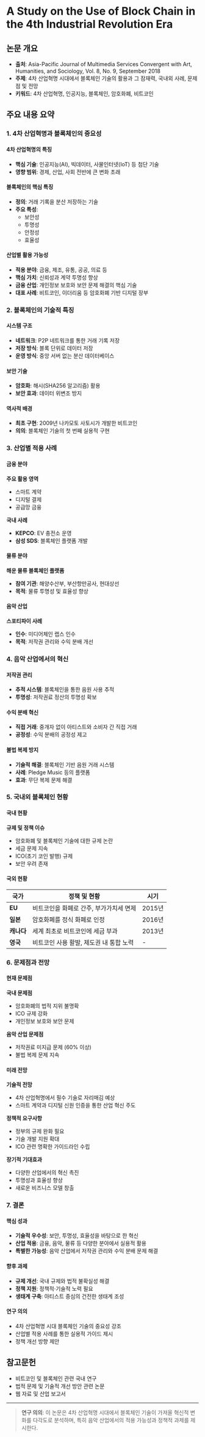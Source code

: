 # A Study on the Use of Block Chain in the 4th Industrial Revolution Era

## 논문 개요

- **출처**: Asia-Pacific Journal of Multimedia Services Convergent with Art, Humanities, and Sociology, Vol. 8, No. 9, September 2018
- **주제**: 4차 산업혁명 시대에서 블록체인 기술의 활용과 그 잠재력, 국내외 사례, 문제점 및 전망
- **키워드**: 4차 산업혁명, 인공지능, 블록체인, 암호화폐, 비트코인

## 주요 내용 요약

### 1. 4차 산업혁명과 블록체인의 중요성

#### 4차 산업혁명의 특징
- **핵심 기술**: 인공지능(AI), 빅데이터, 사물인터넷(IoT) 등 첨단 기술
- **영향 범위**: 경제, 산업, 사회 전반에 큰 변화 초래

#### 블록체인의 핵심 특징
- **정의**: 거래 기록을 분산 저장하는 기술
- **주요 특성**:
  - 보안성
  - 투명성
  - 안정성
  - 효율성

#### 산업별 활용 가능성
- **적용 분야**: 금융, 제조, 유통, 공공, 의료 등
- **핵심 가치**: 신뢰성과 계약 투명성 향상
- **금융 산업**: 개인정보 보호와 보안 문제 해결의 핵심 기술
- **대표 사례**: 비트코인, 이더리움 등 암호화폐 기반 디지털 장부

### 2. 블록체인의 기술적 특징

#### 시스템 구조
- **네트워크**: P2P 네트워크를 통한 거래 기록 저장
- **저장 방식**: 블록 단위로 데이터 저장
- **운영 방식**: 중앙 서버 없는 분산 데이터베이스

#### 보안 기술
- **암호화**: 해시(SHA256 알고리즘) 활용
- **보안 효과**: 데이터 위변조 방지

#### 역사적 배경
- **최초 구현**: 2009년 나카모토 사토시가 개발한 비트코인
- **의의**: 블록체인 기술의 첫 번째 실용적 구현

### 3. 산업별 적용 사례

#### 금융 분야
**주요 활용 영역**
- 스마트 계약
- 디지털 결제
- 공급망 금융

**국내 사례**
- **KEPCO**: EV 충전소 운영
- **삼성 SDS**: 블록체인 플랫폼 개발

#### 물류 분야
**해운 물류 블록체인 플랫폼**
- **참여 기관**: 해양수산부, 부산항만공사, 현대상선
- **목적**: 물류 투명성 및 효율성 향상

#### 음악 산업
**스포티파이 사례**
- **인수**: 미디어체인 랩스 인수
- **목적**: 저작권 관리와 수익 분배 개선

### 4. 음악 산업에서의 혁신

#### 저작권 관리
- **추적 시스템**: 블록체인을 통한 음원 사용 추적
- **투명성**: 저작권료 정산의 투명성 확보

#### 수익 분배 혁신
- **직접 거래**: 중개자 없이 아티스트와 소비자 간 직접 거래
- **공정성**: 수익 분배의 공정성 제고

#### 불법 복제 방지
- **기술적 해결**: 블록체인 기반 음원 거래 시스템
- **사례**: Pledge Music 등의 플랫폼
- **효과**: 무단 복제 문제 해결

### 5. 국내외 블록체인 현황

#### 국내 현황
**규제 및 정책 이슈**
- 암호화폐 및 블록체인 기술에 대한 규제 논란
- 세금 문제 지속
- ICO(초기 코인 발행) 규제
- 보안 우려 존재

#### 국외 현황

| 국가 | 정책 및 현황 | 시기 |
|------|-------------|------|
| **EU** | 비트코인을 화폐로 간주, 부가가치세 면제 | 2015년 |
| **일본** | 암호화폐를 정식 화폐로 인정 | 2016년 |
| **캐나다** | 세계 최초로 비트코인에 세금 부과 | 2013년 |
| **영국** | 비트코인 사용 활발, 제도권 내 통합 노력 | - |

### 6. 문제점과 전망

#### 현재 문제점

**국내 문제점**
- 암호화폐의 법적 지위 불명확
- ICO 규제 강화
- 개인정보 보호와 보안 문제

**음악 산업 문제점**
- 저작권료 미지급 문제 (60% 이상)
- 불법 복제 문제 지속

#### 미래 전망

**기술적 전망**
- 4차 산업혁명에서 필수 기술로 자리매김 예상
- 스마트 계약과 디지털 신원 인증을 통한 산업 혁신 주도

**정책적 요구사항**
- 정부의 규제 완화 필요
- 기술 개발 지원 확대
- ICO 관련 명확한 가이드라인 수립

**장기적 기대효과**
- 다양한 산업에서의 혁신 촉진
- 투명성과 효율성 향상
- 새로운 비즈니스 모델 창출

### 7. 결론

#### 핵심 성과
- **기술적 우수성**: 보안, 투명성, 효율성을 바탕으로 한 혁신
- **산업 적용**: 금융, 음악, 물류 등 다양한 분야에서 실용적 활용
- **특별한 가능성**: 음악 산업에서 저작권 관리와 수익 분배 문제 해결

#### 향후 과제
- **규제 개선**: 국내 규제와 법적 불확실성 해결
- **정책 지원**: 정책적·기술적 노력 필요
- **생태계 구축**: 아티스트 중심의 건전한 생태계 조성

#### 연구 의의
- 4차 산업혁명 시대 블록체인 기술의 중요성 강조
- 산업별 적용 사례를 통한 실용적 가이드 제시
- 정책 개선 방향 제안

## 참고문헌

- 비트코인 및 블록체인 관련 국내 연구
- 법적 문제 및 기술적 개선 방안 관련 논문
- 웹 자료 및 산업 보고서

---

> **연구 의의**: 이 논문은 4차 산업혁명 시대에서 블록체인 기술이 가져올 혁신적 변화를 다각도로 분석하며, 특히 음악 산업에서의 적용 가능성과 정책적 과제를 제시한다. 